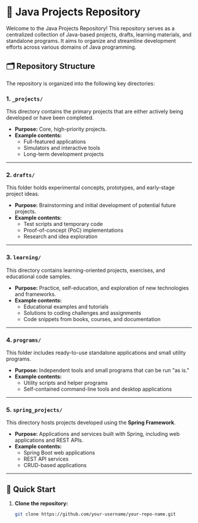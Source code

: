 # 📁 Java Projects Repository

Welcome to the Java Projects Repository! This repository serves as a centralized collection of Java-based projects, drafts, learning materials, and standalone programs. It aims to organize and streamline development efforts across various domains of Java programming.

## 🗂️ Repository Structure

The repository is organized into the following key directories:  

### 1. **`_projects/`**  
This directory contains the primary projects that are either actively being developed or have been completed.  
- **Purpose:** Core, high-priority projects.  
- **Example contents:**  
  - Full-featured applications  
  - Simulators and interactive tools  
  - Long-term development projects  

---

### 2. **`drafts/`**  
This folder holds experimental concepts, prototypes, and early-stage project ideas.  
- **Purpose:** Brainstorming and initial development of potential future projects.  
- **Example contents:**  
  - Test scripts and temporary code  
  - Proof-of-concept (PoC) implementations  
  - Research and idea exploration  

---

### 3. **`learning/`**  
This directory contains learning-oriented projects, exercises, and educational code samples.  
- **Purpose:** Practice, self-education, and exploration of new technologies and frameworks.  
- **Example contents:**  
  - Educational examples and tutorials  
  - Solutions to coding challenges and assignments  
  - Code snippets from books, courses, and documentation  

---

### 4. **`programs/`**  
This folder includes ready-to-use standalone applications and small utility programs.  
- **Purpose:** Independent tools and small programs that can be run "as is."  
- **Example contents:**  
  - Utility scripts and helper programs  
  - Self-contained command-line tools and desktop applications  

---

### 5. **`spring_projects/`**  
This directory hosts projects developed using the **Spring Framework**.  
- **Purpose:** Applications and services built with Spring, including web applications and REST APIs.  
- **Example contents:**  
  - Spring Boot web applications  
  - REST API services  
  - CRUD-based applications  

---

## 🚀 Quick Start

1. **Clone the repository:**  
   ```bash
   git clone https://github.com/your-username/your-repo-name.git

